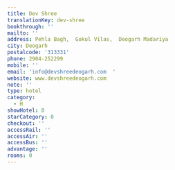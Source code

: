 ```yaml
---
title: Dev Shree
translationKey: dev-shree
bookthrough: ''
mailto: ''
address: Pehla Bagh,  Gokul Vilas,  Deogarh Madariya
city: Deogarh
postalcode: '313331'
phone: 2904-252299
mobile: ''
email: 'info@devshreedeogarh.com  '
website: www.devshreedeogarh.com
note: ''
type: hotel
category:
  - H
showHotel: 0
starCategory: 0
checkout: ''
accessRail: ''
accessAir: ''
accessBus: ''
advantage: ''
rooms: 0
---
```


